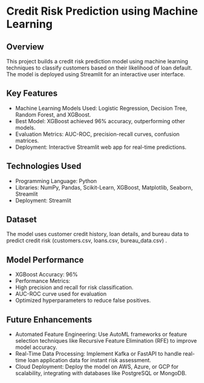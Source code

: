 # Credit Risk Prediction using Machine Learning

## Overview

This project builds a credit risk prediction model using machine learning techniques to classify customers based on their likelihood of loan default. The model is deployed using Streamlit for an interactive user interface.

## Key Features
* Machine Learning Models Used: Logistic Regression, Decision Tree, Random Forest, and XGBoost.
* Best Model: XGBoost achieved 96% accuracy, outperforming other models.
* Evaluation Metrics: AUC-ROC, precision-recall curves, confusion matrices.
* Deployment: Interactive Streamlit web app for real-time predictions.

## Technologies Used
* Programming Language: Python
* Libraries: NumPy, Pandas, Scikit-Learn, XGBoost, Matplotlib, Seaborn, Streamlit
* Deployment: Streamlit

## Dataset
The model uses customer credit history, loan details, and bureau data to predict credit risk (customers.csv, loans.csv, bureau_data.csv) .

## Model Performance
* XGBoost Accuracy: 96%
* Performance Metrics:
* High precision and recall for risk classification.
* AUC-ROC curve used for evaluation
* Optimized hyperparameters to reduce false positives.

## Future Enhancements
* Automated Feature Engineering: Use AutoML frameworks or feature selection techniques like Recursive Feature Elimination (RFE) to improve model accuracy.
*  Real-Time Data Processing: Implement Kafka or FastAPI to handle real-time loan application data for instant risk assessment.
*  Cloud Deployment: Deploy the model on AWS, Azure, or GCP for scalability, integrating with databases like PostgreSQL or MongoDB.

